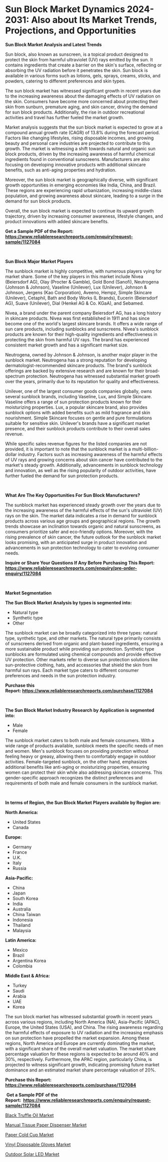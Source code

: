 <p><h1>Sun Block Market Dynamics 2024-2031: Also about Its Market Trends, Projections, and Opportunities</h1></p><p><strong>Sun Block Market Analysis and Latest Trends</strong></p>
<p><p>Sun block, also known as sunscreen, is a topical product designed to protect the skin from harmful ultraviolet (UV) rays emitted by the sun. It contains ingredients that create a barrier on the skin's surface, reflecting or absorbing the UV radiation before it penetrates the skin. Sun block is available in various forms such as lotions, gels, sprays, creams, sticks, and powders, catering to different preferences and skin types.</p><p>The sun block market has witnessed significant growth in recent years due to the increasing awareness about the damaging effects of UV radiation on the skin. Consumers have become more concerned about protecting their skin from sunburn, premature aging, and skin cancer, driving the demand for sun block products. Additionally, the rise in outdoor recreational activities and travel has further fueled the market growth.</p><p>Market analysis suggests that the sun block market is expected to grow at a compound annual growth rate (CAGR) of 13.8% during the forecast period. Factors like changing lifestyles, rising disposable incomes, and growing beauty and personal care industries are projected to contribute to this growth. The market is witnessing a shift towards natural and organic sun block products, driven by the increasing awareness of harmful chemical ingredients found in conventional sunscreens. Manufacturers are also focusing on developing innovative products with additional skincare benefits, such as anti-aging properties and hydration.</p><p>Moreover, the sun block market is geographically diverse, with significant growth opportunities in emerging economies like India, China, and Brazil. These regions are experiencing rapid urbanization, increasing middle-class population, and growing awareness about skincare, leading to a surge in the demand for sun block products.</p><p>Overall, the sun block market is expected to continue its upward growth trajectory, driven by increasing consumer awareness, lifestyle changes, and product innovations with added skincare benefits.</p></p>
<p><strong>Get a Sample PDF of the Report:&nbsp; <a href="https://www.reliableresearchreports.com/enquiry/request-sample/1127084">https://www.reliableresearchreports.com/enquiry/request-sample/1127084</a></strong></p>
<p>&nbsp;</p>
<p><strong>Sun Block Major Market Players</strong></p>
<p><p>The sunblock market is highly competitive, with numerous players vying for market share. Some of the key players in this market include Nivea (Beiersdorf AG), Olay (Procter & Gamble), Gold Bond (Sanofi), Neutrogena (Johnson & Johnson), Vaseline (Unilever), Lux (Unilever), Johnson & Johnson, Jergens (Kao Corporation), Aveeno, Hempz, Simple Skincare (Unilever), Cetaphil, Bath and Body Works (L Brands), Eucerin (Beiersdorf AG), Suave (Unilever), Dial (Henkel AG & Co. KGaA), and Sebamed.</p><p>Nivea, a brand under the parent company Beiersdorf AG, has a long history in skincare products. Nivea was first established in 1911 and has since become one of the world's largest skincare brands. It offers a wide range of sun care products, including sunblocks and sunscreens. Nivea's sunblock products are known for their high-quality ingredients and effectiveness in protecting the skin from harmful UV rays. The brand has experienced consistent market growth and has a significant market size.</p><p>Neutrogena, owned by Johnson & Johnson, is another major player in the sunblock market. Neutrogena has a strong reputation for developing dermatologist-recommended skincare products. The brand's sunblock offerings are backed by extensive research and are known for their broad-spectrum protection. Neutrogena has witnessed substantial market growth over the years, primarily due to its reputation for quality and effectiveness.</p><p>Unilever, one of the largest consumer goods companies globally, owns several sunblock brands, including Vaseline, Lux, and Simple Skincare. Vaseline offers a range of sun protection products known for their moisturizing properties. Lux, a popular skincare brand, also provides sunblock options with added benefits such as mild fragrance and skin nourishment. Simple Skincare focuses on gentle and pure formulations suitable for sensitive skin. Unilever's brands have a significant market presence, and their sunblock products contribute to their overall sales revenue.</p><p>While specific sales revenue figures for the listed companies are not provided, it is important to note that the sunblock market is a multi-billion-dollar industry. Factors such as increasing awareness of the harmful effects of UV rays and growing concerns about skin cancer have contributed to the market's steady growth. Additionally, advancements in sunblock technology and innovation, as well as the rising popularity of outdoor activities, have further fueled the demand for sun protection products.</p></p>
<p>&nbsp;</p>
<p><strong>What Are The Key Opportunities For Sun Block Manufacturers?</strong></p>
<p><p>The sunblock market has experienced steady growth over the years due to the increasing awareness of the harmful effects of the sun's ultraviolet (UV) rays on the skin. The market data indicates a rise in demand for sunblock products across various age groups and geographical regions. The growth trends showcase an inclination towards organic and natural sunscreens, as consumers prioritize safer and eco-friendly options. Moreover, with the rising prevalence of skin cancer, the future outlook for the sunblock market looks promising, with an anticipated surge in product innovation and advancements in sun protection technology to cater to evolving consumer needs.</p></p>
<p><strong>Inquire or Share Your Questions If Any Before Purchasing This Report: <a href="https://www.reliableresearchreports.com/enquiry/pre-order-enquiry/1127084">https://www.reliableresearchreports.com/enquiry/pre-order-enquiry/1127084</a></strong></p>
<p>&nbsp;</p>
<p><strong>Market Segmentation</strong></p>
<p><strong>The Sun Block Market Analysis by types is segmented into:</strong></p>
<p><ul><li>Natural type</li><li>Synthetic type</li><li>Other</li></ul></p>
<p><p>The sunblock market can be broadly categorized into three types: natural type, synthetic type, and other markets. The natural type primarily consists of sunscreens derived from organic and plant-based ingredients, ensuring a more sustainable product while providing sun protection. Synthetic type sunblocks are formulated using chemical compounds and provide effective UV protection. Other markets refer to diverse sun protection solutions like sun-protective clothing, hats, and accessories that shield the skin from harmful sun rays. Each market type caters to different consumer preferences and needs in the sun protection industry.</p></p>
<p><strong>Purchase this Report:&nbsp;<a href="https://www.reliableresearchreports.com/purchase/1127084">https://www.reliableresearchreports.com/purchase/1127084</a></strong></p>
<p>&nbsp;</p>
<p><strong>The Sun Block Market Industry Research by Application is segmented into:</strong></p>
<p><ul><li>Male</li><li>Female</li></ul></p>
<p><p>The sunblock market caters to both male and female consumers. With a wide range of products available, sunblock meets the specific needs of men and women. Men's sunblock focuses on providing protection without feeling heavy or greasy, allowing them to comfortably engage in outdoor activities. Female-targeted sunblock, on the other hand, emphasizes additional benefits like anti-aging or moisturizing properties, ensuring women can protect their skin while also addressing skincare concerns. This gender-specific approach recognizes the distinct preferences and requirements of both male and female consumers in the sunblock market.</p></p>
<p>&nbsp;</p>
<p><strong>In terms of Region, the Sun Block Market Players available by Region are:</strong></p>
<p>
    <p> <strong> North America: </strong>
        <ul>
            <li>United States</li>
            <li>Canada</li>
        </ul>
        </p> 
    <p> <strong> Europe: </strong>
        <ul>
            <li>Germany</li>
            <li>France</li>
            <li>U.K.</li>
            <li>Italy</li>
            <li>Russia</li>
        </ul>
        </p> 
    <p> <strong> Asia-Pacific: </strong>
        <ul>
            <li>China</li>
            <li>Japan</li>
            <li>South Korea</li>
            <li>India</li>
            <li>Australia</li>
            <li>China Taiwan</li>
            <li>Indonesia</li>
            <li>Thailand</li>
            <li>Malaysia</li>
        </ul>
        </p> 
    <p> <strong> Latin America: </strong>
        <ul>
            <li>Mexico</li>
            <li>Brazil</li>
            <li>Argentina Korea</li>
            <li>Colombia</li>
        </ul>
        </p> 
    <p> <strong> Middle East & Africa: </strong>
        <ul>
            <li>Turkey</li>
            <li>Saudi</li>
            <li>Arabia</li>
            <li>UAE</li>
            <li>Korea</li>
        </ul>
    </p>
    </p>
<p><p>The sun block market has witnessed substantial growth in recent years across various regions, including North America (NA), Asia-Pacific (APAC), Europe, the United States (USA), and China. The rising awareness regarding the harmful effects of exposure to UV radiation and the increasing emphasis on sun protection have propelled the market expansion. Among these regions, North America and Europe are currently dominating the market, with a significant share of the overall market valuation. The market share percentage valuation for these regions is expected to be around 40% and 30%, respectively. Furthermore, the APAC region, particularly China, is projected to witness significant growth, indicating promising future market dominance and an estimated market share percentage valuation of 20%.</p></p>
<p><strong>Purchase this Report: <a href="https://www.reliableresearchreports.com/purchase/1127084">https://www.reliableresearchreports.com/purchase/1127084</a></strong></p>
<p>&nbsp;<strong>Get a Sample PDF of the Report:&nbsp;&nbsp;<a href="https://www.reliableresearchreports.com/enquiry/request-sample/1127084">https://www.reliableresearchreports.com/enquiry/request-sample/1127084</a></strong></p>
<p><strong></strong></p>
<p><p><a href="https://github.com/gdfhhhj/Market-Research-Report-List-2/blob/main/black-truffle-oil-market.md">Black Truffle Oil Market</a></p><p><a href="https://github.com/abbypearson7765/Market-Research-Report-List-2/blob/main/manual-tissue-paper-dispenser-market.md">Manual Tissue Paper Dispenser Market</a></p><p><a href="https://github.com/gulaimolin/Market-Research-Report-List-2/blob/main/paper-cold-cup-market.md">Paper Cold Cup Market</a></p><p><a href="https://github.com/grishafomin4852/Market-Research-Report-List-2/blob/main/vinyl-disposable-gloves-market.md">Vinyl Disposable Gloves Market</a></p><p><a href="https://github.com/ruslanpoljakovrd177/Market-Research-Report-List-2/blob/main/outdoor-solar-led-market.md">Outdoor Solar LED Market</a></p></p>